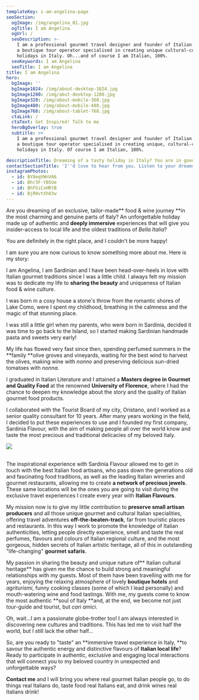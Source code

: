 ```yaml
---
templateKey: i-am-angelina-page
seoSection:
  ogImage: /img/angelina_01.jpg
  ogTitle: I am Angelina
  ogUrl: /
  seoDescription: >-
    I am a professional gourmet travel designer and founder of Italian Flavours,
    a boutique tour operator specialised in creating unique cultural-culinary
    holidays in Italy. Oh...and of course I am Italian, 100%. 
  seoKeywords: I am Angelina
  seoTitle: I am Angelina
title: I am Angelina
hero:
  bgImage: ''
  bgImage1024: /img/about-desktop-1024.jpg
  bgImage1280: /img/abut-desktop-1280.jpg
  bgImage320: /img/about-mobile-360.jpg
  bgImage480: /img/about-mobile-480.jpg
  bgImage768: /img/about-tablet-768.jpg
  ctaLink: /
  ctaText: Get Inspired! Talk to me
  heroBgOverlay: true
  subtitle: >+
    I am a professional gourmet travel designer and founder of Italian Flavours,
    a boutique tour operator specialised in creating unique, cultural-culinary
    holidays in Italy. Of course I am Italian, 100%.

descriptionTitle: Dreaming of a tasty holiday in Italy? You are in good hands!
contactSectionTitle: 'I''d love to hear from you. Listen to your dreams, drop me a line!'
instagramPhotos:
  - id: BY8eqVWnVA6
  - id: Bhr3F-YB5Ue
  - id: BhFGiCxHRtB
  - id: BjR0vtXh03w
---
```

Are you dreaming of an exclusive, tailor-made** food & wine journey **in the most charming and genuine parts of Italy? An unforgettable holiday made up of authentic and **deeply immersive** experiences that will give you insider-access to local life and the oldest traditions of _Bella Italia_?

You are definitely in the right place, and I couldn't be more happy!

I am sure you are now curious to know something more about me. Here is my story:

I am Angelina, I am Sardinian and I have been head-over-heels in love with Italian gourmet traditions since I was a little child. I always felt my mission was to dedicate my life to **sharing the beauty** and uniqueness of Italian food & wine culture.

I was born in a cosy house a stone's throw from the romantic shores of Lake Como, were I spent my childhood, breathing in the calmness and the magic of that stunning place. 

I was still a little girl when my parents, who were born in Sardinia, decided it was time to go back to the Island, so I started making Sardinian handmade pasta and sweets very early!

My life has flowed very fast since then, spending perfumed summers in the **family **olive groves and vineyards, waiting for the best wind to harvest the olives, making wine with _nonno_ and preserving delicious sun-dried tomatoes with _nonna_.

I graduated in Italian Literature and I attained a **Masters degree in Gourmet and Quality Food** at the renowned **University of Florence**, where I had the chance to deepen my knowledge about the story and the quality of Italian gourmet food products.

I collaborated with the Tourist Board of my city, Oristano, and I worked as a senior quality consultant for 10 years. After many years working in the field, I decided to put these experiences to use and I founded my first company, Sardinia Flavour, with the aim of making people all over the world know and taste the most precious and traditional delicacies of my beloved Italy.

![](/img/angelina_02.jpg)

\
The inspirational experience with Sardinia Flavour allowed me to get in touch with the best Italian food artisans, who pass down the generations old and fascinating food traditions, as well as the leading Italian wineries and gourmet restaurants, allowing me to create **a network of precious jewels**. These same locations will be the ones you are going to visit during the exclusive travel experiences I create every year with **Italian Flavours**.

My mission now is to give my little contribution to **preserve small artisan producers** and all those unique gourmet and cultural Italian specialities, offering travel adventures **off-the-beaten-track**, far from touristic places and restaurants. In this way I work to promote the knowledge of Italian authenticities, letting people directly experience, smell and taste the real perfumes, flavours and colours of Italian regional culture, and the most gorgeous, hidden secrets of Italian artistic heritage, all of this in outstanding "life-changing" **gourmet safaris**.

My passion in sharing the beauty and unique nature of** Italian cultural heritage** has given me the chance to build strong and meaningful relationships with my guests. Most of them have been travelling with me for years, enjoying the relaxing atmosphere of lovely **boutique hotels** and _agriturismi_, funny cooking classes (some of which I lead personally) and mouth-watering wine and food tastings. With me, my guests come to know the most authentic **soul of Italy **and, at the end, we become not just tour-guide and tourist, but _cari amici_.

Oh, wait...I am a passionate globe-trotter too! I am always interested in discovering new cultures and traditions. This has led me to visit half the world, but I still lack the other half...

So, are you ready to "taste" an **immersive travel experience in Italy, **to savour the authentic energy and distinctive flavours of **Italian local life**? Ready to participate in authentic, exclusive and engaging local interactions that will connect you to my beloved country in unexpected and unforgettable ways? 

**Contact me** and I will bring you where real gourmet Italian people go, to do things real Italians do, taste food real Italians eat, and drink wines real Italians drink!
